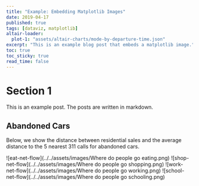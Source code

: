 ```yaml
---
title: "Example: Embedding Matplotlib Images"
date: 2019-04-17
published: true
tags: [dataviz, matplotlib]
altair-loader:
  plot-1: "assets/altair-charts/mode-by-departure-time.json"
excerpt: "This is an example blog post that embeds a matplotlib image."
toc: true
toc_sticky: true
read_time: false
---
```


# Section 1

This is an example post. The posts are written in markdown.

## Abandoned Cars

Below, we show the distance between residential sales and the average distance to the 5 nearest 311 calls for abandoned cars.

![eat-net-flow](../../assets/images/Where do people go eating.png)
![shop-net-flow](../../assets/images/Where do people go shopping.png)
![work-net-flow](../../assets/images/Where do people go working.png)
![school-net-flow](../../assets/images/Where do people go schooling.png)


